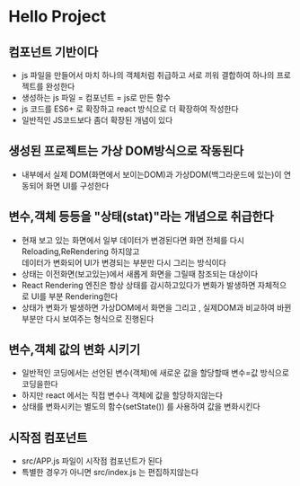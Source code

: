 # Hello Project

## 컴포넌트 기반이다  
* js 파일을 만들어서 마치 하나의 객체처럼 취급하고 서로 끼워 결합하여 하나의 프로젝트를 완성한다  
* 생성하는 js 파일 = 컴포넌트 = js로 만든 함수  
* js 코드를 ES6+ 로 확장하고 react 방식으로 더 확장하여 작성한다  
* 일반적인 JS코드보다 좀더 확장된 개념이 있다  

## 생성된 프로젝트는 가상 DOM방식으로 작동된다  
* 내부에서 실제 DOM(화면에서 보이는DOM)과 가상DOM(백그라운드에 있는)이 연동되어 화면 UI를 구성한다  

## 변수,객체 등등을 "상태(stat)"라는 개념으로 취급한다  
* 현재 보고 있는 화면에서 일부 데이터가 변경된다면 화면 전체를 다시 Reloading,ReRendering 하지않고   
데이터가 변화되어 UI가 변경되는 부분만 다시 그리는 방식이다  
* 상태는 이전화면(보고있는)에서 새롭게 화면을 그릴때 참조되는 대상이다  
* React Rendering 엔진은 항상 상태를 감시하고있다가 변화가 발생하면 자체적으로 UI를 부분 Rendering한다  
* 상태가 변화가 발생하면 가상DOM에서 화면을 그리고 , 실제DOM과 비교하여 바뀐 부분만 다시 보여주는 형식으로 진행된다  

## 변수,객체 값의 변화 시키기
* 일반적인 코딩에서는 선언된 변수(객체)에 새로운 값을 할당할때 변수=값 방식으로 코딩을한다  
* 하지만 react 에서는 직접 변수나 객체에 값을 할당하지않는다  
* 상태를 변화시키는 별도의 함수(setState()) 를 사용하여 값을 변화시킨다  

## 시작점 컴포넌트
* src/APP.js 파일이 시작점 컴포넌트가 된다
* 특별한 경우가 아니면 src/index.js 는 편집하지않는다
